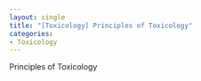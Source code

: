 ```yaml
---
layout: single
title: "[Toxicology] Principles of Toxicology"
categories:
- Toxicology
---
```


Principles of Toxicology